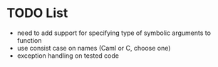TODO List
=========

- need to add support for specifying type of symbolic arguments to function
- use consist case on names (Caml or C, choose one)
- exception handling on tested code


